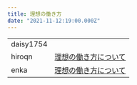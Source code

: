 ```yaml
---
title: 理想の働き方
date: "2021-11-12:19:00.000Z"
---
```


<table class="articles">
  <tr>
    <td>daisy1754</td>
    <td><a href=""></a></td>
  </tr>
  <tr>
    <td>hiroqn</td>
    <td><a href="https://hiroqn.hatenablog.com/entry/2021/11/01/210000">理想の働き方について</a></td>
  </tr>
  <tr>
    <td>enka</td>
    <td><a href="https://enkaism.hatenadiary.jp/entry/2021/11/01/210000">理想の働き方について</a></td>
  </tr>
</table>
